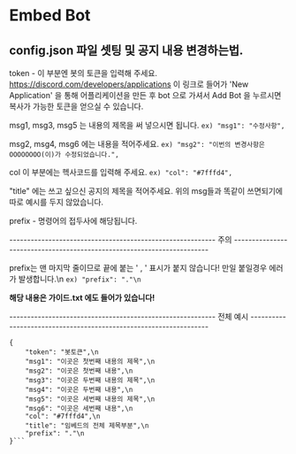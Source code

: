 Embed Bot
===

## config.json 파일 셋팅 및 공지 내용 변경하는법.

token - 이 부분엔 봇의 토큰을 입력해 주세요. 
https://discord.com/developers/applications 이 링크로 들어가 'New Application' 을 통해 어플리케이션을 만든 후 
bot 으로 가셔서 Add Bot 을 누르시면 복사가 가능한 토큰을 얻으실 수 있습니다.


msg1, msg3, msg5 는 내용의 제목을 써 넣으시면 됩니다.
```ex) "msg1": "수정사항",```


msg2, msg4, msg6 에는 내용을 적어주세요.
```ex) "msg2": "이번의 변경사항은 OOOOOOOO(이)가 수정되었습니다.",```

col 이 부분에는 헥사코드를 입력해 주세요.
```ex) "col": "#7fffd4",```


"title" 에는 쓰고 싶으신 공지의 제목을 적어주세요. 
위의 msg들과 똑같이 쓰면되기에 따로 예시를 두지 않았습니다.

prefix - 명령어의 접두사에 해당됩니다.

---------------------------------------------------------- 주의 -----------------------------------------------------------------------

prefix는 맨 마지막 줄이므로 끝에 붙는 ' , ' 표시가 붙지 않습니다! 만일 붙일경우 에러가 발생합니다.\n
```ex) "prefix": "."\n```

**해당 내용은 가이드.txt 에도 들어가 있습니다!**

---------------------------------------------------------- 전체 예시 ------------------------------------------------------------------

```
{
    "token": "봇토큰",\n
    "msg1": "이곳은 첫번째 내용의 제목",\n
    "msg2": "이곳은 첫번째 내용",\n
    "msg3": "이곳은 두번째 내용의 제목",\n
    "msg4": "이곳은 두번째 내용",\n
    "msg5": "이곳은 세번째 내용의 제목",\n
    "msg6": "이곳은 세번째 내용",\n
    "col": "#7fffd4",\n
    "title": "임베드의 전체 제목부분",\n
    "prefix": "."\n
}```
